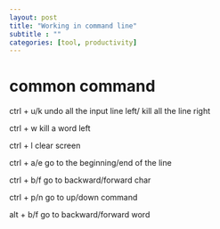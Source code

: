 ```yaml
---
layout: post
title: "Working in command line"
subtitle : ""
categories: [tool, productivity]
---
```


# common command

ctrl + u/k     undo all the input line left/ kill all the line right

ctrl + w    kill a word left

ctrl + l       clear screen

ctrl + a/e    go to the beginning/end of the line

ctrl + b/f    go to backward/forward  char

ctrl + p/n   go to up/down command

alt + b/f    go to backward/forward  word
